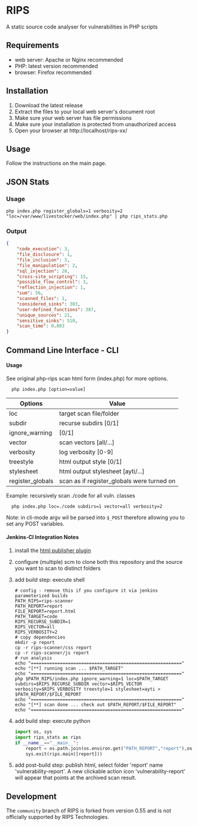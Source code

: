 # RIPS
A static source code analyser for vulnerabilities in PHP scripts

## Requirements
* web server: Apache or Nginx recommended
* PHP: latest version recommended
* browser: Firefox recommended

## Installation
1. Download the latest release
2. Extract the files to your local web server's document root
3. Make sure your web server has file permissions
4. Make sure your installation is protected from unauthorized access
5. Open your browser at http://localhost/rips-xx/

## Usage
Follow the instructions on the main page.

## JSON Stats
### Usage
```shell script
php index.php register_globals=1 verbosity=2 "loc=/var/www/livestocker/web/index.php" | php rips_stats.php
```

### Output
```json
{
    "code_execution": 3,
    "file_disclosure": 1,
    "file_inclusion": 3,
    "file_manipulation": 2,
    "sql_injection": 28,
    "cross-site_scripting": 15,
    "possible_flow_control": 3,
    "reflection_injection": 1,
    "sum": 56,
    "scanned_files": 1,
    "considered_sinks": 303,
    "user-defined_functions": 387,
    "unique_sources": 21,
    "sensitive_sinks": 510,
    "scan_time": 0.803
}
```

## Command Line Interface - CLI

#### Usage

See original php-rips scan html form (index.php) for more options.

```shell script
  php index.php [option=value]
```

| Options | Value |
| --- | --- |
| loc | target scan file/folder <path> |
| subdir | recurse subdirs \[0/1] |
| ignore_warning | \[0/1\] |
| vector | scan vectors \[all/...] |
| verbosity | log verbosity \[0-9] |
| treestyle | html output style \[0/1] |
| stylesheet | html output stylesheet \[ayti/...] |
| register_globals | scan as if register_globals were turned on |

Example: recursively scan ./code for all vuln. classes
```shell script
  php index.php loc=./code subdirs=1 vector=all verbosity=2
```

Note: in cli-mode argv wil be parsed into `$_POST` therefore allowing you to set any POST variables.

#### Jenkins-CI Integration Notes

1. install the [html publisher plugin](https://wiki.jenkins-ci.org/display/JENKINS/HTML+Publisher+Plugin)
2. configure (multiple) scm to clone both this repository and the source you want to scan to distinct folders
3. add build step: execute shell

    ```shell script
    # config - remove this if you configure it via jenkins parameterized builds
    PATH_RIPS=rips-scanner
    PATH_REPORT=report
    FILE_REPORT=report.html
    PATH_TARGET=code
    RIPS_RECURSE_SUBDIR=1
    RIPS_VECTOR=all
    RIPS_VERBOSITY=2
    # copy dependencies
    mkdir -p report
    cp -r rips-scanner/css report
    cp -r rips-scanner/js report
    # run analysis
    echo "========================================================="
    echo "[**] running scan ... $PATH_TARGET"
    echo "========================================================="
    php $PATH_RIPS/index.php ignore_warning=1 loc=$PATH_TARGET subdirs=$RIPS_RECURSE_SUBDIR vector=$RIPS_VECTOR verbosity=$RIPS_VERBOSITY treestyle=1 stylesheet=ayti > $PATH_REPORT/$FILE_REPORT
    echo "========================================================="
    echo "[**] scan done ... check out $PATH_REPORT/$FILE_REPORT"
    echo "========================================================="
    ```

4. add build step: execute python

	```python
	import os, sys
	import rips_stats as rips
	if __name__=="__main__":
	    report = os.path.join(os.environ.get("PATH_REPORT","report"),os.environ.get("FILE_REPORT","report.html"))
	    sys.exit(rips.main([report]))
	```

5. add post-build step: publish html, select folder 'report' name 'vulnerability-report'. A new clickable action icon 'vulnerability-report' will appear that points at the archived scan result.

## Development
The `community` branch of RIPS is forked from version 0.55 and is not officially supported by RIPS Technologies.
